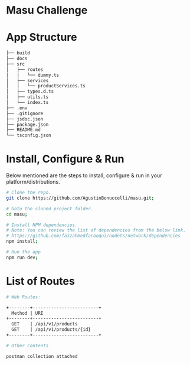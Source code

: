 # Masu Challenge

# App Structure

```bash
├── build
├── docs
├── src
│   ├── routes
│   │   └── dummy.ts
│   ├── services
│   │   └── productServices.ts
│   ├── types.d.ts
│   ├── utils.ts   
│   └── index.ts
├── .env
├── .gitignore
├── jsdoc.json
├── package.json
├── README.md
└── tsconfig.json
```

# Install, Configure & Run

Below mentioned are the steps to install, configure & run in your platform/distributions.

```bash
# Clone the repo.
git clone https://github.com/AgustinBonuccelli/masu.git;

# Goto the cloned project folder.
cd masu;

# Install NPM dependencies.
# Note: You can review the list of dependencies from the below link.
# https://github.com/faizahmedfarooqui/nodets/network/dependencies
npm install;

# Run the app
npm run dev;
```

# List of Routes

```sh
# Web Routes:

+--------+-------------------------+
  Method | URI
+--------+-------------------------+
  GET    | /api/v1/products
  GET    | /api/v1/products/{id}
+--------+-------------------------+

# Other contents

postman collection attached

